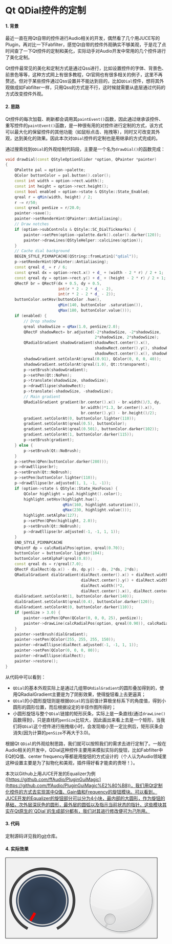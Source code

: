 # Qt QDial控件的定制

#### 1. 背景

最近一直在用Qt自带的控件进行Audio相关的开发，偶然看了几个用JUCE写的Plugin，再对比一下Fabfilter，感觉Qt自带的控件外观确实不够美观，于是花了点时间查了一下Qt控件的定制和美化，实际动手对Audio开发中常用的几个控件进行了美化定制。

Qt控件最常见的美化和定制方式是通过Qss进行，比如设置控件的字体、背景色、前景色等等，这种方式网上有很多教程，Qt官网也有很多相关的例子，这里不再赘述。但对于某些控件通过Qss设置并不能达到目的，比如`QDial`控件，想将其外观做成如Fabfilter一样，只用Qss的方式是不行，这时候就需要从底层通过代码的方式改变控件外观。

#### 2. 思路

Qt控件的每次加载、刷新都会调用其`paintEvent()`函数，因此通过继承该控件、重写控件的`paintEvent()`函数，是一种很有用的对控件进行定制的方式，该方式可以最大化的保留控件的其他功能（如鼠标点击、拖拽等），同时又可改变其外观，达到美化的效果。因此本次对`QDial`控件的定制也是用继承的方式完成的。

通过搜索找到`QDial`的外观绘制代码段，主要是一个名为`drawDial()`的函数完成：

```c++
void drawDial(const QStyleOptionSlider *option, QPainter *painter)
{
    QPalette pal = option->palette;
    QColor buttonColor = pal.button().color();
    const int width = option->rect.width();
    const int height = option->rect.height();
    const bool enabled = option->state & QStyle::State_Enabled;
    qreal r = qMin(width, height) / 2;
    r -= r/50;
    const qreal penSize = r/20.0;
    painter->save();
    painter->setRenderHint(QPainter::Antialiasing);
    // Draw notches
    if (option->subControls & QStyle::SC_DialTickmarks) {
        painter->setPen(option->palette.dark().color().darker(120));
        painter->drawLines(QStyleHelper::calcLines(option));
    }
    // Cache dial background
    BEGIN_STYLE_PIXMAPCACHE(QString::fromLatin1("qdial"));
    p->setRenderHint(QPainter::Antialiasing);
    const qreal d_ = r / 6;
    const qreal dx = option->rect.x() + d_ + (width - 2 * r) / 2 + 1;
    const qreal dy = option->rect.y() + d_ + (height - 2 * r) / 2 + 1;
    QRectF br = QRectF(dx + 0.5, dy + 0.5,
                       int(r * 2 - 2 * d_ - 2),
                       int(r * 2 - 2 * d_ - 2));
    buttonColor.setHsv(buttonColor .hue(),
                       qMin(140, buttonColor .saturation()),
                       qMax(180, buttonColor.value()));
    if (enabled) {
        // Drop shadow
        qreal shadowSize = qMax(1.0, penSize/2.0);
        QRectF shadowRect= br.adjusted(-2*shadowSize, -2*shadowSize,
                                       2*shadowSize, 2*shadowSize);
        QRadialGradient shadowGradient(shadowRect.center().x(),
                                       shadowRect.center().y(), shadowRect.width()/2.0,
                                       shadowRect.center().x(), shadowRect.center().y());
        shadowGradient.setColorAt(qreal(0.91), QColor(0, 0, 0, 40));
        shadowGradient.setColorAt(qreal(1.0), Qt::transparent);
        p->setBrush(shadowGradient);
        p->setPen(Qt::NoPen);
        p->translate(shadowSize, shadowSize);
        p->drawEllipse(shadowRect);
        p->translate(-shadowSize, -shadowSize);
        // Main gradient
        QRadialGradient gradient(br.center().x() - br.width()/3, dy,
                                 br.width()*1.3, br.center().x(),
                                 br.center().y() - br.height()/2);
        gradient.setColorAt(0, buttonColor.lighter(110));
        gradient.setColorAt(qreal(0.5), buttonColor);
        gradient.setColorAt(qreal(0.501), buttonColor.darker(102));
        gradient.setColorAt(1, buttonColor.darker(115));
        p->setBrush(gradient);
    } else {
        p->setBrush(Qt::NoBrush);
    }
    p->setPen(QPen(buttonColor.darker(280)));
    p->drawEllipse(br);
    p->setBrush(Qt::NoBrush);
    p->setPen(buttonColor.lighter(110));
    p->drawEllipse(br.adjusted(1, 1, -1, -1));
    if (option->state & QStyle::State_HasFocus) {
        QColor highlight = pal.highlight().color();
        highlight.setHsv(highlight.hue(),
                         qMin(160, highlight.saturation()),
                         qMax(230, highlight.value()));
        highlight.setAlpha(127);
        p->setPen(QPen(highlight, 2.0));
        p->setBrush(Qt::NoBrush);
        p->drawEllipse(br.adjusted(-1, -1, 1, 1));
    }
    END_STYLE_PIXMAPCACHE
    QPointF dp = calcRadialPos(option, qreal(0.70));
    buttonColor = buttonColor.lighter(104);
    buttonColor.setAlphaF(qreal(0.8));
    const qreal ds = r/qreal(7.0);
    QRectF dialRect(dp.x() - ds, dp.y() - ds, 2*ds, 2*ds);
    QRadialGradient dialGradient(dialRect.center().x() + dialRect.width()/2,
                                 dialRect.center().y() + dialRect.width(),
                                 dialRect.width()*2,
                                 dialRect.center().x(), dialRect.center().y());
    dialGradient.setColorAt(1, buttonColor.darker(140));
    dialGradient.setColorAt(qreal(0.4), buttonColor.darker(120));
    dialGradient.setColorAt(0, buttonColor.darker(110));
    if (penSize > 3.0) {
        painter->setPen(QPen(QColor(0, 0, 0, 25), penSize));
        painter->drawLine(calcRadialPos(option, qreal(0.90)), calcRadialPos(option, qreal(0.96)));
    }
    painter->setBrush(dialGradient);
    painter->setPen(QColor(255, 255, 255, 150));
    painter->drawEllipse(dialRect.adjusted(-1, -1, 1, 1));
    painter->setPen(QColor(0, 0, 0, 80));
    painter->drawEllipse(dialRect);
    painter->restore();
}
```

从代码中可以看到：

* `QDial`的基本外观实际上是通过几组带`QRdialGradient`的圆形叠加得到的，使用QRadialGradient主要是为了阴影效果，使得旋钮看上去更逼真；
* `QDial`的小圆形旋钮则是根据`QDial`的当前值计算极坐标系下的角度值，得到小圆形的圆形位置，而后根据设定的半径作图所得的；
* 小圆形旋钮与整个`QDial`链接的矩形灰条，实际上是一条直线(通过`drawLine()`函数得到)，只是直线的`penSize`比较大，因此画出来看上去是一个矩形，当我们将`QDial`这个控件进行拖拽缩小时，会发现缩小至一定比例后，矩形灰条会消失(因为计算的`penSize`不再大于3.0)。

根据Qt `QDial`的外观绘制思路，我们就可以按照我们的需求去进行定制了。一般在Audio相关的开发中，QDial这种控件主要用来模拟实际的旋钮，比如Fabfilter中EQ的Q值、center frequency等都是用旋钮的方式设计的（个人认为Audio领域里这种设置主要是为了拟物化和美观，插件得好看才能卖的贵呀！）。

本次以Github上用JUCE开发的Equalizer为例([https://github.com/ffAudio/PluginGuiMagic](https://github.com/ffAudio/PluginGuiMagic%E2%80%B8))，我们用Qt定制化控件的方式去实现其中Q值、Gain值和Frequency的旋钮模块。可以看到，JUCE开发的Equalizer的旋钮部分可以分为4小块，最内部的大圆形，作为旋钮的基础，次外层深灰色的圆形，最外层的圆弧以及指示当前状态的指针。这些模块其实在Qt原生的`QDial`的生成部分都有，我们对其进行修改便可为己所用。

#### 3. 代码

定制源码详见我的[git](https://github.com/bear-boy/QtCustomAudioWidget)仓库。

#### 4. 实际效果

![](/images/QCustomWidget/QCustomDial1.gif)
